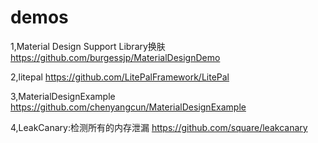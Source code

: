 # demos
1,Material Design Support Library换肤
https://github.com/burgessjp/MaterialDesignDemo

2,litepal
https://github.com/LitePalFramework/LitePal

3,MaterialDesignExample
https://github.com/chenyangcun/MaterialDesignExample

4,LeakCanary:检测所有的内存泄漏
https://github.com/square/leakcanary
